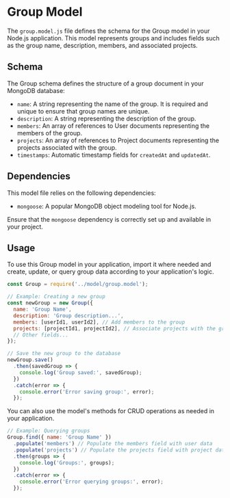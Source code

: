 # Group Model

The `group.model.js` file defines the schema for the Group model in your Node.js application. This model represents groups and includes fields such as the group name, description, members, and associated projects.

## Schema

The Group schema defines the structure of a group document in your MongoDB database:

- `name`: A string representing the name of the group. It is required and unique to ensure that group names are unique.
- `description`: A string representing the description of the group.
- `members`: An array of references to User documents representing the members of the group.
- `projects`: An array of references to Project documents representing the projects associated with the group.
- `timestamps`: Automatic timestamp fields for `createdAt` and `updatedAt`.

## Dependencies

This model file relies on the following dependencies:

- `mongoose`: A popular MongoDB object modeling tool for Node.js.

Ensure that the `mongoose` dependency is correctly set up and available in your project.

## Usage

To use this Group model in your application, import it where needed and create, update, or query group data according to your application's logic.

```javascript
const Group = require('../model/group.model');

// Example: Creating a new group
const newGroup = new Group({
  name: 'Group Name',
  description: 'Group description...',
  members: [userId1, userId2], // Add members to the group
  projects: [projectId1, projectId2], // Associate projects with the group
  // Other fields...
});

// Save the new group to the database
newGroup.save()
  .then(savedGroup => {
    console.log('Group saved:', savedGroup);
  })
  .catch(error => {
    console.error('Error saving group:', error);
  });
```

You can also use the model's methods for CRUD operations as needed in your application.

```javascript
// Example: Querying groups
Group.find({ name: 'Group Name' })
  .populate('members') // Populate the members field with user data
  .populate('projects') // Populate the projects field with project data
  .then(groups => {
    console.log('Groups:', groups);
  })
  .catch(error => {
    console.error('Error querying groups:', error);
  });

